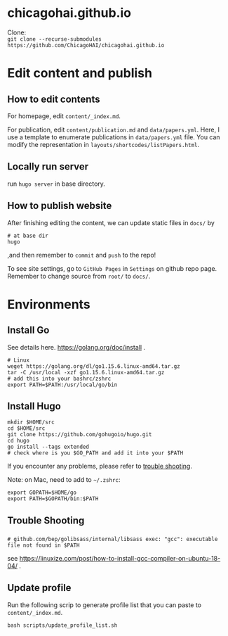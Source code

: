 # chicagohai.github.io

Clone:  
`git clone --recurse-submodules https://github.com/ChicagoHAI/chicagohai.github.io`

# Edit content and publish

## How to edit contents
For homepage, edit `content/_index.md`.

For publication, edit `content/publication.md` and `data/papers.yml`. Here, I use a template to enumerate publications in `data/papers.yml` file. You can modify the representation in `layouts/shortcodes/listPapers.html`.

## Locally run server
run `hugo server` in base directory.

## How to publish website
After finishing editing the content, we can update static files in `docs/` by
```
# at base dir
hugo
```
,and then remember to `commit` and `push` to the repo!

To see site settings, go to `GitHub Pages` in `Settings` on github repo page. Remember to change source from `root/` to `docs/`.

# Environments
## Install Go
See details here. https://golang.org/doc/install .
```
# Linux
weget https://golang.org/dl/go1.15.6.linux-amd64.tar.gz
tar -C /usr/local -xzf go1.15.6.linux-amd64.tar.gz
# add this into your bashrc/zshrc
export PATH=$PATH:/usr/local/go/bin
```

## Install Hugo
```
mkdir $HOME/src
cd $HOME/src
git clone https://github.com/gohugoio/hugo.git
cd hugo
go install --tags extended
# check where is you $GO_PATH and add it into your $PATH
```
If you encounter any problems, please refer to [trouble shooting](#Trouble-Shooting).

Note: on Mac, need to add to `~/.zshrc`:
```
export GOPATH=$HOME/go
export PATH=$GOPATH/bin:$PATH
```

## Trouble Shooting
### 
`# github.com/bep/golibsass/internal/libsass
exec: "gcc": executable file not found in $PATH`

see https://linuxize.com/post/how-to-install-gcc-compiler-on-ubuntu-18-04/ .

## Update profile 
Run the following scrip to generate profile list that you can paste to `content/_index.md`.
```
bash scripts/update_profile_list.sh 
```